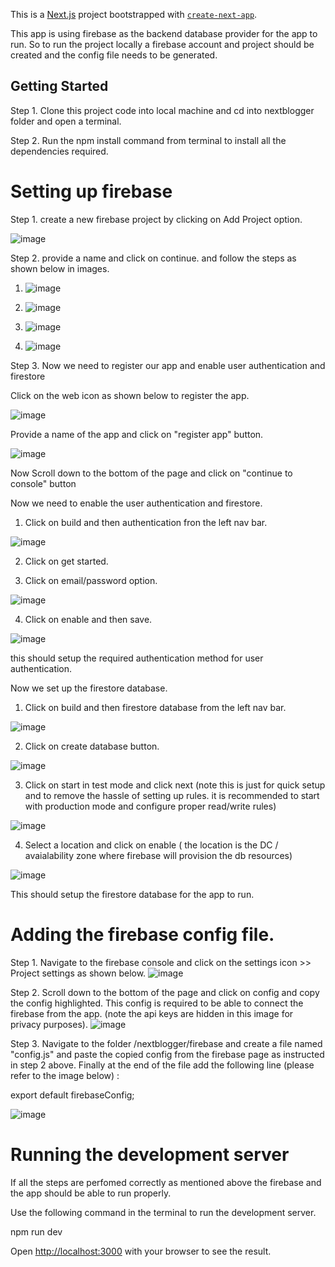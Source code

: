 This is a [Next.js](https://nextjs.org/) project bootstrapped with [`create-next-app`](https://github.com/vercel/next.js/tree/canary/packages/create-next-app).

This app is using firebase as the backend database provider for the app to run.
So to run the project locally a firebase account and project should be created and the config file needs to be generated.

## Getting Started

Step 1. Clone this project code into local machine and cd into nextblogger folder and open a terminal.

Step 2. Run the npm install command from terminal to install all the dependencies required.

# Setting up firebase

Step 1. create a new firebase project by clicking on Add Project option.

![image](https://user-images.githubusercontent.com/66959845/230272184-c60aff17-9984-4286-af40-2a5684084706.png)

Step 2. provide a name and click on continue. and follow the steps as shown below in images.
  1.   ![image](https://user-images.githubusercontent.com/66959845/230272378-09cc4b36-f268-4778-a87c-1a6bfc0e6e2b.png)
  
  2.   ![image](https://user-images.githubusercontent.com/66959845/230272720-76c352d2-8764-455a-9a46-551b8ce66c78.png)

  3.   ![image](https://user-images.githubusercontent.com/66959845/230272792-c2a07b2b-d0af-4228-b76e-c39829a274a4.png)
 
  4.   ![image](https://user-images.githubusercontent.com/66959845/230272914-ed0bf7e4-1c10-4240-a985-7ae2d9321e77.png)


Step 3. Now we need to register our app and enable user authentication and firestore

Click on the  web icon as shown below to register the app.

![image](https://user-images.githubusercontent.com/66959845/230273118-1704644a-79de-48e3-bdbb-c9f97182e4d9.png)

Provide a name of the app and click on "register app" button.

![image](https://user-images.githubusercontent.com/66959845/230273237-4c9ae50b-6144-40ce-b52a-644ae471bc41.png)

Now Scroll down to the bottom of the page and click on "continue to console" button

Now we need to enable the user authentication and firestore.

1. Click on build and then authentication fron the left nav bar.

![image](https://user-images.githubusercontent.com/66959845/230273485-f5e967c4-9e2d-4262-af9c-9b8307964cc8.png)

2. Click on get started.

3. Click on email/password option.

![image](https://user-images.githubusercontent.com/66959845/230273811-5d9d0784-2178-4473-95ff-6d4005e42a04.png)

4. Click on enable and then save.

![image](https://user-images.githubusercontent.com/66959845/230273873-b04da0f8-c44a-4d34-89bd-b65d44d98f69.png)

this should setup the required authentication method for user authentication.


Now we set up the firestore database.

1. Click on build and then firestore database from the left nav bar.

![image](https://user-images.githubusercontent.com/66959845/230273685-8f3f2fd0-78c9-4d8a-a332-f6ac095d0970.png)

2. Click on create database button.

![image](https://user-images.githubusercontent.com/66959845/230274021-ceed5272-023e-4ead-a8fa-5762571f3bad.png)

3. Click on start in test mode and click next (note this is just for quick setup and to remove the hassle of setting up rules. it is recommended to start with production mode and configure proper read/write rules)

![image](https://user-images.githubusercontent.com/66959845/230274243-90298fc8-3732-4fa7-b95e-da00374a5785.png)

4. Select a location and click on enable ( the location is the DC / avaialability zone where firebase will provision the db resources)

![image](https://user-images.githubusercontent.com/66959845/230274408-aeacece7-17f9-4096-a6a0-f870dc5d8686.png)

This should setup the firestore database for the app to run.

# Adding the firebase config file.

Step 1. Navigate to the firebase console and click on the settings icon >> Project settings as shown below.
![image](https://user-images.githubusercontent.com/66959845/230270885-1d31b875-b7fe-4c6a-b15d-5bc303b8d933.png)

Step 2. Scroll down to the bottom of the page and click on config and copy the config highlighted. This config is required to be able to connect the firebase from the app. (note the api keys are hidden in this image for privacy purposes).
![image](https://user-images.githubusercontent.com/66959845/230271401-0ba63442-1a7c-4190-8ac0-c1e1bfa986c3.png)

Step 3. Navigate to the folder /nextblogger/firebase and create a file named "config.js" and paste the copied config from the firebase page as instructed in step 2 above. Finally at the end of the file add the following line (please refer to the image below) :

export default firebaseConfig;

![image](https://user-images.githubusercontent.com/66959845/230271807-b4464d09-232f-4c61-b46b-a9bbd0d4a700.png)


# Running the development server

If all the steps are perfomed correctly as mentioned above the firebase and the app should be able to run properly.

Use the following command in the terminal to run the development server.

npm run dev


Open [http://localhost:3000](http://localhost:3000) with your browser to see the result.


